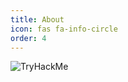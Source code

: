 ```yaml
---
title: About
icon: fas fa-info-circle
order: 4
---
```


<img src="https://tryhackme-badges.s3.amazonaws.com/amuncja.png" alt="TryHackMe">
